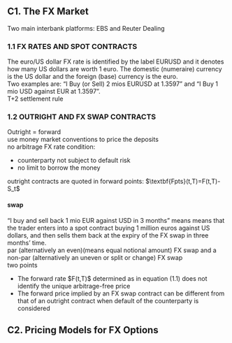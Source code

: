 <h2>C1. The FX Market</h2>
Two main interbank platforms: EBS and Reuter Dealing
<h3>1.1 FX RATES AND SPOT CONTRACTS</h3>
The euro/US dollar FX rate is identified by the label EURUSD and it denotes how many US dollars are worth 1 euro. The domestic (numeraire) currency is the US dollar and the foreign (base) currency is the euro.</br>
Two examples are: “I Buy (or Sell) 2 mios EURUSD at 1.3597” and “I Buy 1 mio USD against EUR at 1.3597”.</br>
T+2 settlement rule

<h3>1.2 OUTRIGHT AND FX SWAP CONTRACTS</h3>
Outright = forward</br>
use money market conventions to price the deposits</br>
no arbitrage FX rate condition:
<ul><li>counterparty not subject to default risk</li>
<li>no limit to borrow the money</li></ul>
outright contracts are quoted in forward points: $\textbf{Fpts}(t,T)=F(t,T)-S_t$</br>
<h4>swap</h4>
“I buy and sell back 1 mio EUR against USD in 3 months” means means that the trader enters into a spot contract buying 1 million euros against US dollars, and then sells them back at the expiry of the FX swap in three months’ time.</br>
par (alternatively an even)(means equal notional amount) FX swap and a non-par (alternatively an uneven or split or change) FX swap</br>
two points
<ul><li>
The forward rate $F(t,T)$ determined as in equation (1.1) does not identify the unique arbitrage-free price</li>
<li>The forward price implied by an FX swap contract can be different from that of an outright contract when default of the counterparty is considered</li></ul>

<h2>C2. Pricing Models for FX Options</h2>





